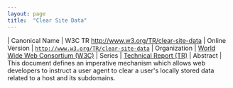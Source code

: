 ```yaml
---
layout: page
title:  "Clear Site Data"
---
```


| Canonical Name | W3C TR http://www.w3.org/TR/clear-site-data
| Online Version | [`http://www.w3.org/TR/clear-site-data`](http://www.w3.org/TR/clear-site-data)
| Organization | [World Wide Web Consortium (W3C)](..)
| Series | [Technical Report (TR)](.)
| Abstract | This document defines an imperative mechanism which allows web developers to instruct a user agent to clear a user's locally stored data related to a host and its subdomains.